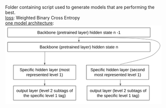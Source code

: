Folder containing script used to generate models that are performing the best.  
<ins>loss</ins>: Weighted Binary Cross Entropy  
<ins>one model architecture</ins>: ![alt text](one_model_architecture.png)

